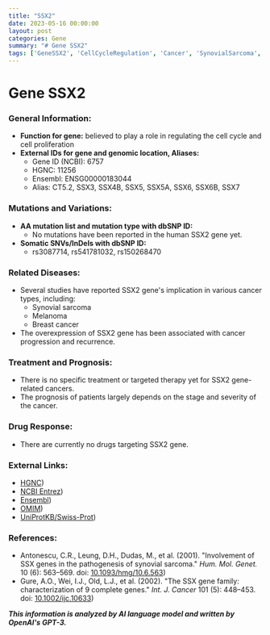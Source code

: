 ```yaml
---
title: "SSX2"
date: 2023-05-16 00:00:00
layout: post
categories: Gene
summary: "# Gene SSX2"
tags: ['GeneSSX2', 'CellCycleRegulation', 'Cancer', 'SynovialSarcoma', 'Melanoma', 'BreastCancer', 'Prognosis', 'DrugResponse']
---
```


# Gene SSX2

### General Information:
- **Function for gene:** believed to play a role in regulating the cell cycle and cell proliferation 
- **External IDs for gene and genomic location, Aliases:**
    - Gene ID (NCBI): 6757
    - HGNC: 11256
    - Ensembl: ENSG00000183044
    - Alias: CT5.2, SSX3, SSX4B, SSX5, SSX5A, SSX6, SSX6B, SSX7

### Mutations and Variations:
- **AA mutation list and mutation type with dbSNP ID:**
    - No mutations have been reported in the human SSX2 gene yet.
- **Somatic SNVs/InDels with dbSNP ID:**
    - rs3087714, rs541781032, rs150268470
    
### Related Diseases:
- Several studies have reported SSX2 gene's implication in various cancer types, including:
    - Synovial sarcoma
    - Melanoma 
    - Breast cancer
- The overexpression of SSX2 gene has been associated with cancer progression and recurrence. 

### Treatment and Prognosis:
- There is no specific treatment or targeted therapy yet for SSX2 gene-related cancers.
- The prognosis of patients largely depends on the stage and severity of the cancer.

### Drug Response:
- There are currently no drugs targeting SSX2 gene.

### External Links:
- [HGNC](https://www.genenames.org/data/gene-symbol-report/#!/hgnc_id/HGNC:11256))
- [NCBI Entrez](https://www.ncbi.nlm.nih.gov/gene/6757))
- [Ensembl](https://www.ensembl.org/Homo_sapiens/Gene/Summary?db=core;g=ENSG00000183044;r=X:76863332-76899742))
- [OMIM](https://omim.org/entry/155287))
- [UniProtKB/Swiss-Prot](https://www.uniprot.org/uniprot/P78358))

### References:
- Antonescu, C.R., Leung, D.H., Dudas, M., et al. (2001). "Involvement of SSX genes in the pathogenesis of synovial sarcoma." *Hum. Mol. Genet.* 10 (6): 563–569. doi: [10.1093/hmg/10.6.563](https://doi.org/10.1093/hmg/10.6.563))
- Gure, A.O., Wei, I.J., Old, L.J., et al. (2002). "The SSX gene family: characterization of 9 complete genes." *Int. J. Cancer* 101 (5): 448–453. doi: [10.1002/ijc.10633](https://doi.org/10.1002/ijc.10633))

**_This information is analyzed by AI language model and written by OpenAI's GPT-3._**